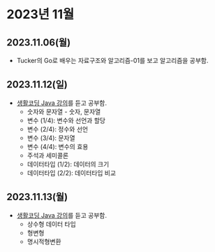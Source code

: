 # 2023년 11월

## 2023.11.06(월)
- Tucker의 Go로 배우는 자료구조와 알고리즘-01를 보고 알고리즘을 공부함.

## 2023.11.12(일)
- [생활코딩 Java 강의](https://youtube.com/playlist?list=PLuHgQVnccGMCeAy-2-llhw3nWoQKUvQck&si=V0wYmUcS2cW0DxW-)를 듣고 공부함.
  - 숫자와 문자열 - 숫자, 문자열
  - 변수 (1/4): 변수와 선언과 할당
  - 변수 (2/4): 정수와 선언
  - 변수 (3/4): 문자열
  - 변수 (4/4): 변수의 효용
  - 주석과 세미콜론
  - 데이터타입 (1/2): 데이터의 크기
  - 데이터타입 (2/2): 데이터타입 비교

## 2023.11.13(월)
- [생활코딩 Java 강의](https://youtube.com/playlist?list=PLuHgQVnccGMCeAy-2-llhw3nWoQKUvQck&si=V0wYmUcS2cW0DxW-)를 듣고 공부함.
  - 상수형 데이터 타입
  - 형변형
  - 명시적형변환 
